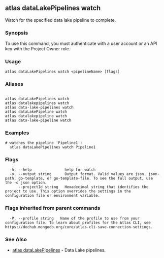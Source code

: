 ## atlas dataLakePipelines watch

Watch for the specified data lake pipeline to complete.


### Synopsis

To use this command, you must authenticate with a user account or an API key with the Project Owner role.


### Usage
```
atlas dataLakePipelines watch <pipelineName> [flags]
```

### Aliases
```

atlas dataLakePipelines watch
atlas datalakepipelines watch
atlas data-lake-pipelines watch
atlas dataLakePipeline watch
atlas datalakepipeline watch
atlas data-lake-pipeline watch
```

### Examples

```
# watches the pipeline 'Pipeline1':
  atlas dataLakePipelines watch Pipeline1

```


### Flags

```
  -h, --help               help for watch
  -o, --output string      Output format. Valid values are json, json-path, go-template, or go-template-file. To see the full output, use the -o json option.
      --projectId string   Hexadecimal string that identifies the project to use. This option overrides the settings in the configuration file or environment variable.

```


### Flags inherited from parent commands

```
  -P, --profile string   Name of the profile to use from your configuration file. To learn about profiles for the Atlas CLI, see https://dochub.mongodb.org/core/atlas-cli-save-connection-settings.

```

### See Also


* [atlas dataLakePipelines](atlas_dataLakePipelines.md)	- Data Lake pipelines.



